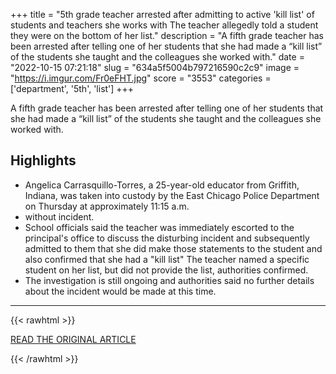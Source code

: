 +++
title = "5th grade teacher arrested after admitting to active 'kill list' of students and teachers she works with The teacher allegedly told a student they were on the bottom of her list."
description = "A fifth grade teacher has been arrested after telling one of her students that she had made a “kill list” of the students she taught and the colleagues she worked with."
date = "2022-10-15 07:21:18"
slug = "634a5f5004b797216590c2c9"
image = "https://i.imgur.com/Fr0eFHT.jpg"
score = "3553"
categories = ['department', '5th', 'list']
+++

A fifth grade teacher has been arrested after telling one of her students that she had made a “kill list” of the students she taught and the colleagues she worked with.

## Highlights

- Angelica Carrasquillo-Torres, a 25-year-old educator from Griffith, Indiana, was taken into custody by the East Chicago Police Department on Thursday at approximately 11:15 a.m.
- without incident.
- School officials said the teacher was immediately escorted to the principal's office to discuss the disturbing incident and subsequently admitted to them that she did make those statements to the student and also confirmed that she had a "kill list" The teacher named a specific student on her list, but did not provide the list, authorities confirmed.
- The investigation is still ongoing and authorities said no further details about the incident would be made at this time.

---

{{< rawhtml >}}
  <p class="article-category">
    <a target="_blank" href="https://abcnews.go.com/US/5th-grade-teacher-arrested-admitting-active-kill-list/story?id=91500243">READ THE ORIGINAL ARTICLE</a>
  </p>
{{< /rawhtml >}}
